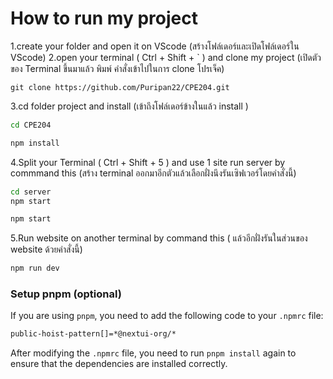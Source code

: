 # How to run my project
1.create your folder and open it on VScode (สร้างโฟล์เดอร์และเปิดโฟล์เดอร์ใน VScode)
2.open your terminal ( Ctrl + Shift + ` ) and clone my project (เปิดตัวของ Terminal ขึ้นมาแล้ว พิมพ์ คำสั่งเข้าไปในการ clone โปรเจ็ค)
```bast
git clone https://github.com/Puripan22/CPE204.git
```
3.cd folder project and install (เข้าถึงโฟล์เดอร์ข้างในแล้ว install )
```bash
cd CPE204
```
```bash
npm install
```
4.Split your Terminal ( Ctrl + Shift + 5 ) and use 1 site run server by commmand this (สร้าง terminal ออกมาอีกตัวแล้วเลือกฝั่งนึงรันเซิฟเวอร์โดยคำสั่งนี้)
```bash
cd server
npm start
```
```bash
npm start
```
5.Run website on another terminal by command this ( แล้วอีกฝั่งรันในส่วนของ website ด้วยคำสั่งนี้)
```bash
npm run dev
```

### Setup pnpm (optional)

If you are using `pnpm`, you need to add the following code to your `.npmrc` file:

```bash
public-hoist-pattern[]=*@nextui-org/*
```

After modifying the `.npmrc` file, you need to run `pnpm install` again to ensure that the dependencies are installed correctly.
